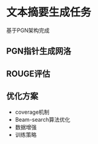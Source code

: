 # 文本摘要生成任务

基于PGN架构完成

## PGN指针生成网洛

## ROUGE评估

## 优化方案
* coverage机制
* Beam-search算法优化
* 数据增强
* 训练策略